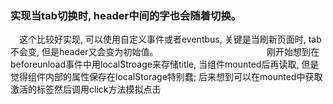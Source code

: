 ### 实现当tab切换时, header中间的字也会随着切换。     

　这个比较好实现, 可以使用自定义事件或者eventbus, 关键是当刷新页面时, tab不会变, 但是header又会变为初始值。                                    　
　刚开始想到在beforeunload事件中用localStroage来存储title, 当组件mounted后再读取, 但是觉得组件内部的属性保存在localStorage特别蠢; 后来想到可以在mounted中获取激活的标签然后调用click方法模拟点击

